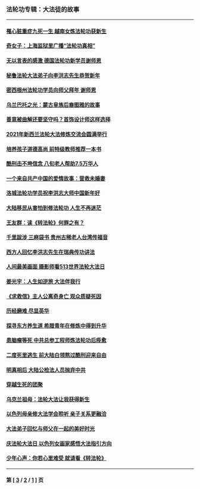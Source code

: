 ### 法轮功专辑：大法徒的故事
---
#### [罹心脏重症九死一生 越南女炼法轮功获新生](../../pages/nf1147481/n13732766.md?06300430) 
#### [奇女子：上海监狱里广播“法轮功真相”](../../pages/nf1147481/n13726443.md?06300430) 
#### [无以言表的感激 德国法轮功新学员谢师恩](../../pages/nf1147481/n13543790.md?06300430) 
#### [秘鲁法轮大法弟子向李洪志先生恭贺新年](../../pages/nf1147481/n13540182.md?06300430) 
#### [密西根州法轮功学员向师父拜年 谢师恩](../../pages/nf1147481/n13538183.md?06300430) 
#### [乌兰巴托之光：蒙古皇族后裔图雅的故事](../../pages/nf1147481/n13155759.md?06300430) 
#### [善意被曲解还要坚守吗？首饰设计师这样选择](../../pages/nf1147481/n13077575.md?06300430) 
#### [2021年新西兰法轮大法修炼交流会圆满举行](../../pages/nf1147481/n13033149.md?06300430) 
#### [培养孩子道德高尚 前特级教师推荐一本书](../../pages/nf1147481/n12938640.md?06300430) 
#### [酷刑击不垮信念 八旬老人帮助7.5万华人](../../pages/nf1147481/n12880712.md?06300430) 
#### [一个来自共产中国的爱情故事：营救未婚妻](../../pages/nf1147481/n12778386.md?06300430) 
#### [洛城法轮功学员祝李洪志大师中国新年好](../../pages/nf1147481/n12724685.md?06300430) 
#### [大陆移民从害怕到修法轮功 人生不再迷茫](../../pages/nf1147481/n12414325.md?06300430) 
#### [王友群：读《转法轮》何罪之有？](../../pages/nf1147481/n12408647.md?06300430) 
#### [千里跋涉 三麻袋书 贵州古稀老人台湾传福音](../../pages/nf1147481/n12198750.md?06300430) 
#### [西方人回忆李洪志先生在瑞典传功讲法](../../pages/nf1147481/n12099607.md?06300430) 
#### [人间最美画面 摄影师看513世界法轮大法日](../../pages/nf1147481/n12094118.md?06300430) 
#### [姜光宇：人生如逆旅 大法伴我行](../../pages/nf1147481/n12088664.md?06300430) 
#### [《求救信》主人公离奇身亡 观众质疑死因](../../pages/nf1147481/n11845215.md?06300430) 
#### [历经磨难 尽显英华](../../pages/nf1147481/n11723297.md?06300430) 
#### [探寻东方养生道 希腊青年在修炼中得到升华](../../pages/nf1147481/n11494502.md?06300430) 
#### [患脑瘤等死 中共总参工程师炼法轮功后痊愈](../../pages/nf1147481/n11466682.md?06300430) 
#### [二度死里逃生 前大陆白领熬过酷刑迎来自由](../../pages/nf1147481/n11368594.md?06300430) 
#### [明真相后 大陆公检法人员抛弃中共](../../pages/nf1147481/n11358618.md?06300430) 
#### [穿越生死的团聚](../../pages/nf1147481/n11258922.md?06300430) 
#### [乌克兰祖母：法轮大法让我获得新生](../../pages/nf1147481/n11269457.md?06300430) 
#### [以色列母亲修大法学会聆听 亲子关系更融洽](../../pages/nf1147481/n11268195.md?06300430) 
#### [大法弟子回忆与师父在一起的美好时光](../../pages/nf1147481/n11267759.md?06300430) 
#### [庆法轮大法日 以色列女画家感悟大法指引方向](../../pages/nf1147481/n11267735.md?06300430) 
#### [少年心声：你若心里难受 就请看《转法轮》](../../pages/nf1147481/n11267496.md?06300430) 

---
#### 第 [ [3](./3.md?06300430) / [2](./2.md?06300430) / [1](./1.md?06300430) ] 页
